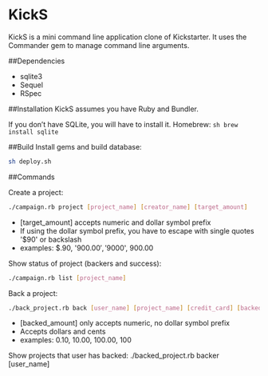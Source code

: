 # KickS

KickS is a mini command line application clone of Kickstarter. It uses the Commander gem to manage command line arguments. 

##Dependencies
  - sqlite3
  - Sequel
  - RSpec

##Installation
KickS assumes you have Ruby and Bundler.

If you don’t have SQLite, you will have to install it. 
Homebrew:  ```sh brew install sqlite```

##Build
Install gems and build database:
```sh
sh deploy.sh
```

##Commands

Create a project:
```sh
./campaign.rb project [project_name] [creator_name] [target_amount]
```
- [target_amount] accepts numeric and dollar symbol prefix
- If using the dollar symbol prefix, you have to escape with single quotes '$90' or backslash
- examples:  \$.90, '$900.00', '$9000', 900.00


Show status of project (backers and success):
```sh
./campaign.rb list [project_name]
```


Back a project:
```sh
./back_project.rb back [user_name] [project_name] [credit_card] [backed_amount]
```
- [backed_amount] only accepts numeric, no dollar symbol prefix
- Accepts dollars and cents 
- examples: 0.10, 10.00, 100.00, 100


Show projects that user has backed:
./backed_project.rb backer [user_name]
```